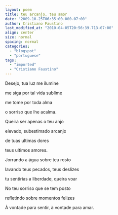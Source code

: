 ```yaml
---
layout: poem
title: teu arcanjo, teu amor
date: "2009-10-25T06:35:00.000-07:00"
author: Cristiano Faustino
last_modified_at: "2010-04-05T20:56:39.713-07:00"
align: center
size: normal
spacing: normal
categories:
  - "blogspot"
  - "portuguese"
tags:
  - "imported"
  - "Cristiano Faustino"
---
```


Desejo, tua luz me ilumine

me siga por tal vida sublime

me tome por toda alma

o sorriso que lhe acalma.

Queira ser apenas o teu anjo

elevado, subestimado arcanjo

de tuas ultimas dores

teus ultimos amores.

Jorrando a água sobre teu rosto      

lavando teus pecados, teus deslizes

tu sentirias a liberdade, queira voar

No teu sorriso que se tem posto

refletindo sobre momentos felizes

À vontade para sentir, à vontade para amar.